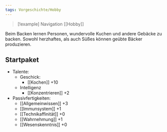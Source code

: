 ```yaml
---
tags: Vorgeschichte/Hobby
---
```

> [!example] Navigation 
>  [[Hobby]]

Beim Backen lernen Personen, wundervolle Kuchen und andere Gebäcke zu backen. Sowohl herzhaftes, als auch Süßes können geübte Bäcker produzieren.


## Startpaket
- Talente:
	- Geschick:
		- [[Kochen]] +10
	- Intelligenz
		- [[Konzentrieren]] +2
- Passivfertigkeiten:
	- [[Allgemeinwissen]] +3
	- [[Immunsystem]] +1
	- [[Technikaffinität]] +0
	- [[Wahrnehmung]] +1
	- [[Wesenskenntnis]] +0